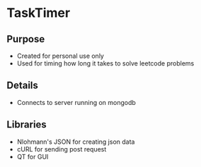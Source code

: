 # TaskTimer

## Purpose
- Created for personal use only
- Used for timing how long it takes to solve leetcode problems

## Details
- Connects to server running on mongodb

## Libraries
- Nlohmann's JSON for creating json data
- cURL for sending post request
- QT for GUI
